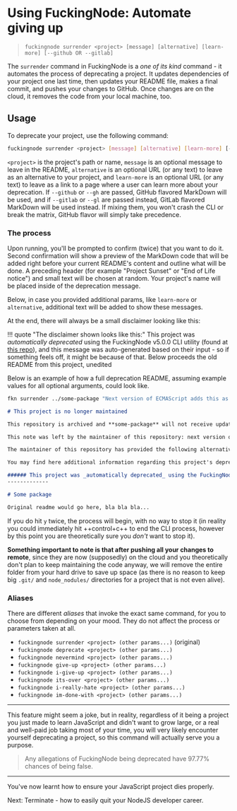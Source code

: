 # Using FuckingNode: Automate giving up

> `fuckingnode surrender <project> [message] [alternative] [learn-more] [--github OR --gitlab]`

The `surrender` command in FuckingNode is a _one of its kind_ command - it automates the process of deprecating a project. It updates dependencies of your project one last time, then updates your README file, makes a final commit, and pushes your changes to GitHub. Once changes are on the cloud, it removes the code from your local machine, too.

## Usage

To deprecate your project, use the following command:

```bash
fuckingnode surrender <project> [message] [alternative] [learn-more] [--github OR --gitlab]
```

`<project>` is the project's path or name, `message` is an optional message to leave in the README, `alternative` is an optional URL (or any text) to leave as an alternative to your project, and `learn-more` is an optional URL (or any text) to leave as a link to a page where a user can learn more about your deprecation. If `--github` or `--gh` are passed, GitHub flavored MarkDown will be used, and if `--gitlab` or `--gl` are passed instead, GitLab flavored MarkDown will be used instead. If mixing them, you won't crash the CLI or break the matrix, GitHub flavor will simply take precedence.

### The process

Upon running, you'll be prompted to confirm (twice) that you want to do it. Second confirmation will show a preview of the MarkDown code that will be added right before your current README's content and outline what will be done. A preceding header (for example "Project Sunset" or "End of Life notice") and small text will be chosen at random. Your project's name will be placed inside of the deprecation message.

Below, in case you provided additional params, like `learn-more` or `alternative`, additional text will be added to show these messages.

At the end, there will always be a small disclaimer looking like this:

!!! quote "The disclaimer shown looks like this:"
    This project was _automatically deprecated_ using the FuckingNode v5.0.0 CLI utility (found at [this repo](https://github.com/FuckingNode/FuckingNode/)), and this message was auto-generated based on their input - so if something feels off, it might be because of that. Below proceeds the old README from this project, unedited

Below is an example of how a full deprecation README, assuming example values for all optional arguments, could look like.

```bash
fkn surrender ../some-package "Next version of ECMAScript adds this as a native JavaScript feature, thus this package is no longer needed." "For browsers that do not support it yet, you can get '@someone/random-feature-polyfill' from npm" "Learn more at https://bsky.app/profile/fknode.bsky.social"
```

```md title="README.md" linenums="1"
# This project is no longer maintained

This repository is archived and **some-package** will not receive updates or bug fixes anymore. Sorry.

This note was left by the maintainer of this repository: next version of ecmascript adds this as a native javascript feature, thus this package is no longer needed.

The maintainer of this repository has provided the following alternative: for browsers that do not support it yet, you can get '@someone/random-feature-polyfill' from npm

You may find here additional information regarding this project's deprecation: learn more at https://bsky.app/profile/fknode.bsky.social

###### This project was _automatically deprecated_ using the FuckingNode v4.0.0 CLI utility (found at [this repo](https://github.com/FuckingNode/FuckingNode/)), and this message was auto-generated based on their input - so if something feels off, it might be because of that. Below proceeds the old README from this project, unedited
-------------

# Some package

Original readme would go here, bla bla bla...
```

If you do hit `y` twice, the process will begin, with no way to stop it (in reality you could immediately hit ++control+c++ to end the CLI process, however by this point you are theoretically sure you _don't_ want to stop it).

**Something important to note is that after pushing all your changes to remote**, since they are now (supposedly) on the cloud and you theoretically don't plan to keep maintaining the code anyway, we will remove the entire folder from your hard drive to save up space (as there is no reason to keep big `.git/` and `node_nodules/` directories for a project that is not even alive).

### Aliases

There are different _aliases_ that invoke the exact same command, for you to choose from depending on your mood. They do not affect the process or parameters taken at all.

- `fuckingnode surrender <project> (other params...)` (original)
- `fuckingnode deprecate <project> (other params...)`
- `fuckingnode nevermind <project> (other params...)`
- `fuckingnode give-up <project> (other params...)`
- `fuckingnode i-give-up <project> (other params...)`
- `fuckingnode its-over <project> (other params...)`
- `fuckingnode i-really-hate <project> (other params...)`
- `fuckingnode im-done-with <project> (other params...)`

---

This feature might seem a joke, but in reality, regardless of it being a project you just made to learn JavaScript and didn't want to grow large, or a real and well-paid job taking most of your time, you will very likely encounter yourself deprecating a project, so this command will actually serve you a purpose.

> Any allegations of FuckingNode being deprecated have 97.77% chances of being false.

---

You've now learnt how to ensure your JavaScript project dies properly.

Next: Terminate - how to easily quit your NodeJS developer career.
